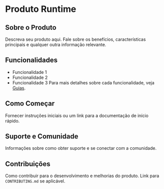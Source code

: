 # Produto Runtime
## Sobre o Produto
Descreva seu produto aqui. Fale sobre os benefícios, características principais e qualquer outra informação relevante.
## Funcionalidades
- Funcionalidade 1
- Funcionalidade 2
- Funcionalidade 3
Para mais detalhes sobre cada funcionalidade, veja [Guias](guias.md).
## Como Começar
Fornecer instruções iniciais ou um link para a documentação de início rápido.
## Suporte e Comunidade
Informações sobre como obter suporte e se conectar com a comunidade.
## Contribuições
Como contribuir para o desenvolvimento e melhorias do produto. Link para `CONTRIBUTING.md` se aplicável.
